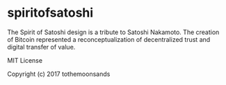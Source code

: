 # spiritofsatoshi

The Spirit of Satoshi design is a tribute to Satoshi Nakamoto. The creation of Bitcoin represented a reconceptualization of decentralized trust and digital transfer of value. 

MIT License

Copyright (c) 2017 tothemoonsands

